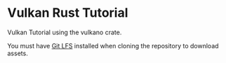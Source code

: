# Vulkan Rust Tutorial

Vulkan Tutorial using the vulkano crate.

You must have [Git LFS](https://git-lfs.github.com/) installed when cloning the repository to download assets.
